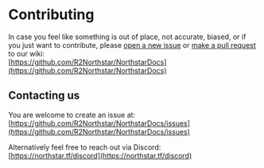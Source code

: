 # Contributing

In case you feel like something is out of place, not accurate, biased, or if you just want to contribute, please [open a new issue](https://github.com/R2Northstar/NorthstarDocs/issues/) or [make a pull request](https://github.com/R2Northstar/NorthstarDocs/pulls) to our wiki:\
[https://github.com/R2Northstar/NorthstarDocs](https://github.com/R2Northstar/NorthstarDocs)

## Contacting us

You are welcome to create an issue at:\
[https://github.com/R2Northstar/NorthstarDocs/issues](https://github.com/R2Northstar/NorthstarDocs/issues)

Alternatively feel free to reach out via Discord:\
[https://northstar.tf/discord](https://northstar.tf/discord)
